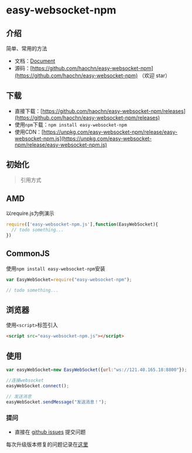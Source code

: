 # easy-websocket-npm
## 介绍
简单、常用的方法

- 文档：[Document](./README.md)
- 源码：[https://github.com/haochn/easy-websocket-npm](https://github.com/haochn/easy-websocket-npm) （欢迎 star）

## 下载

- 直接下载：[https://github.com/haochn/easy-websocket-npm/releases](https://github.com/haochn/easy-websocket-npm/releases)
- 使用`npm`下载：`npm install easy-websocket-npm`
- 使用CDN：[https://unpkg.com/easy-websocket-npm/release/easy-websocket-npm.js](https://unpkg.com/easy-websocket-npm/release/easy-websocket-npm.js)

## 初始化

> 引用方式

## AMD

以require.js为例演示

```javascript
require(['easy-websocket-npm.js'],function(EasyWebSocket){
  // todo something...
})
```

## CommonJS

使用`npm install easy-websocket-npm`安装
```javascript
var EasyWebSocket=require("easy-websocket-npm");

// todo something... 
```

## 浏览器

使用`<script>`标签引入

```html
<script src="easy-websocket-npm.js"></script>
```

## 使用

```javascript
var easyWebSocket=new EasyWebSocket({url:"ws://121.40.165.18:8800"});

//连接websocket
easyWebSocket.connect();

// 发送消息
easyWebSocket.sendMessage("发送消息！");
```

### 提问

- 直接在 [github issues](https://github.com/haochn/easy-websocket-npm/issues) 提交问题

每次升级版本修复的问题记录在[这里](./ISSUE.md)



